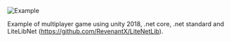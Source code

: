 ![Example](https://github.com/Mun1z/CubesMultiplayerDemoUnityLiteNetLib/blob/master/example.gif)

Example of multiplayer game using unity 2018, .net core, .net standard and LiteLibNet (https://github.com/RevenantX/LiteNetLib). 

